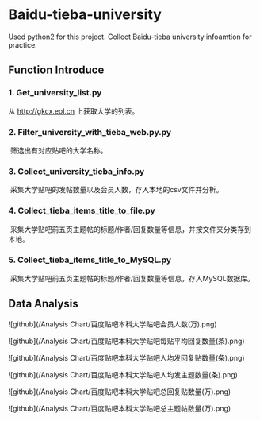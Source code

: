 # Baidu-tieba-university
Used python2 for this project.
Collect Baidu-tieba university infoamtion for practice.

## Function Introduce
### 1. Get_university_list.py
  从 http://gkcx.eol.cn 上获取大学的列表。

### 2. Filter_university_with_tieba_web.py.py
  筛选出有对应贴吧的大学名称。

### 3. Collect_university_tieba_info.py
  采集大学贴吧的发帖数量以及会员人数，存入本地的csv文件并分析。

### 4. Collect_tieba_items_title_to_file.py
  采集大学贴吧前五页主题帖的标题/作者/回复数量等信息，并按文件夹分类存到本地。

### 5. Collect_tieba_items_title_to_MySQL.py
  采集大学贴吧前五页主题帖的标题/作者/回复数量等信息，存入MySQL数据库。

## Data Analysis

![github](/Analysis Chart/百度贴吧本科大学贴吧会员人数(万).png)

![github](/Analysis Chart/百度贴吧本科大学贴吧每贴平均回复数量(条).png)

![github](/Analysis Chart/百度贴吧本科大学贴吧人均发回复贴数量(条).png)

![github](/Analysis Chart/百度贴吧本科大学贴吧人均发主题数量(条).png)

![github](/Analysis Chart/百度贴吧本科大学贴吧总回复贴数量(万).png)

![github](/Analysis Chart/百度贴吧本科大学贴吧总主题帖数量(万).png)
